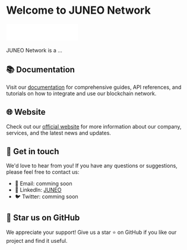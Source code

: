 # Welcome to JUNEO Network

![logo](https://github.com/Juneo-io/.github/blob/main/profile/logo.png)

JUNEO Network is a ...

## 📚 Documentation

Visit our [documentation](https://docs.mcnpoc5.xyz) for comprehensive guides, API references, and tutorials on how to integrate and use our blockchain network.

## 🌐 Website

Check out our [official website](https://www.juneo.com/) for more information about our company, services, and the latest news and updates.

## 📩 Get in touch

We'd love to hear from you! If you have any questions or suggestions, please feel free to contact us:

- 📧 Email: comming soon
- 💼 LinkedIn: [JUNEO](https://www.linkedin.com/company/juneo-ag/about/)
- 🐦 Twitter: comming soon

## 🌟 Star us on GitHub

We appreciate your support! Give us a star ⭐ on GitHub if you like our project and find it useful.

